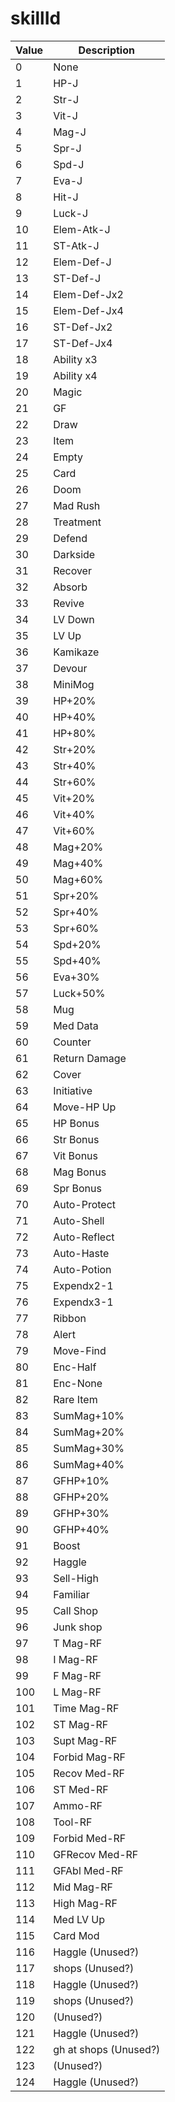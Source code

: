 # skillId
|Value|Description|
|----|----|
|0|None|
|1|HP-J|
|2|Str-J|
|3|Vit-J|
|4|Mag-J|
|5|Spr-J|
|6|Spd-J|
|7|Eva-J|
|8|Hit-J|
|9|Luck-J|
|10|Elem-Atk-J|
|11|ST-Atk-J|
|12|Elem-Def-J|
|13|ST-Def-J|
|14|Elem-Def-Jx2|
|15|Elem-Def-Jx4|
|16|ST-Def-Jx2|
|17|ST-Def-Jx4|
|18|Ability x3|
|19|Ability x4|
|20|Magic|
|21|GF|
|22|Draw|
|23|Item|
|24|Empty|
|25|Card|
|26|Doom|
|27|Mad Rush|
|28|Treatment|
|29|Defend|
|30|Darkside|
|31|Recover|
|32|Absorb|
|33|Revive|
|34|LV Down|
|35|LV Up|
|36|Kamikaze|
|37|Devour|
|38|MiniMog|
|39|HP+20%|
|40|HP+40%|
|41|HP+80%|
|42|Str+20%|
|43|Str+40%|
|44|Str+60%|
|45|Vit+20%|
|46|Vit+40%|
|47|Vit+60%|
|48|Mag+20%|
|49|Mag+40%|
|50|Mag+60%|
|51|Spr+20%|
|52|Spr+40%|
|53|Spr+60%|
|54|Spd+20%|
|55|Spd+40%|
|56|Eva+30%|
|57|Luck+50%|
|58|Mug|
|59|Med Data|
|60|Counter|
|61|Return Damage|
|62|Cover|
|63|Initiative|
|64|Move-HP Up|
|65|HP Bonus|
|66|Str Bonus|
|67|Vit Bonus|
|68|Mag Bonus|
|69|Spr Bonus|
|70|Auto-Protect|
|71|Auto-Shell|
|72|Auto-Reflect|
|73|Auto-Haste|
|74|Auto-Potion|
|75|Expendx2-1|
|76|Expendx3-1|
|77|Ribbon|
|78|Alert|
|79|Move-Find|
|80|Enc-Half|
|81|Enc-None|
|82|Rare Item|
|83|SumMag+10%|
|84|SumMag+20%|
|85|SumMag+30%|
|86|SumMag+40%|
|87|GFHP+10%|
|88|GFHP+20%|
|89|GFHP+30%|
|90|GFHP+40%|
|91|Boost|
|92|Haggle|
|93|Sell-High|
|94|Familiar|
|95|Call Shop|
|96|Junk shop|
|97|T Mag-RF|
|98|I Mag-RF|
|99|F Mag-RF|
|100|L Mag-RF|
|101|Time Mag-RF|
|102|ST Mag-RF|
|103|Supt Mag-RF|
|104|Forbid Mag-RF|
|105|Recov Med-RF|
|106|ST Med-RF|
|107|Ammo-RF|
|108|Tool-RF|
|109|Forbid Med-RF|
|110|GFRecov Med-RF|
|111|GFAbl Med-RF|
|112|Mid Mag-RF|
|113|High Mag-RF|
|114|Med LV Up|
|115|Card Mod|
|116|Haggle (Unused?)|
|117| shops (Unused?)|
|118|Haggle (Unused?)|
|119| shops (Unused?)|
|120| (Unused?)|
|121|Haggle (Unused?)|
|122|gh at shops (Unused?)|
|123| (Unused?)|
|124|Haggle (Unused?)|